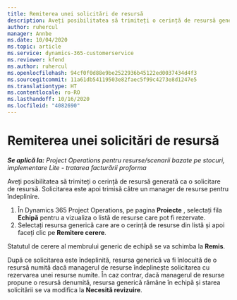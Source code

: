 ```yaml
---
title: Remiterea unei solicitări de resursă
description: Aveți posibilitatea să trimiteți o cerință de resursă generată ca o solicitare de resursă. Solicitarea este apoi trimisă către un manager de resurse pentru îndeplinire.
author: ruhercul
manager: Annbe
ms.date: 10/04/2020
ms.topic: article
ms.service: dynamics-365-customerservice
ms.reviewer: kfend
ms.author: ruhercul
ms.openlocfilehash: 94cf0f0d88e9be2522936b45122ed0037434d4f3
ms.sourcegitcommit: 11a61db54119503e82faec5f99c4273e8d1247e5
ms.translationtype: HT
ms.contentlocale: ro-RO
ms.lasthandoff: 10/16/2020
ms.locfileid: "4082690"
---
```

# <a name="submit-a-resource-request"></a>Remiterea unei solicitări de resursă

_**Se aplică la:** Project Operations pentru resurse/scenarii bazate pe stocuri, implementare Lite - tratarea facturării proforma_

Aveți posibilitatea să trimiteți o cerință de resursă generată ca o solicitare de resursă. Solicitarea este apoi trimisă către un manager de resurse pentru îndeplinire.

1. În Dynamics 365 Project Operations, pe pagina **Proiecte** , selectați fila **Echipă** pentru a vizualiza o listă de resurse care pot fi rezervate. 
2. Selectați resursa generică care are o cerință de resurse din listă și apoi faceți clic pe **Remitere cerere**.

Statutul de cerere al membrului generic de echipă se va schimba la **Remis**.

După ce solicitarea este îndeplinită, resursa generică va fi înlocuită de o resursă numită dacă managerul de resurse îndeplinește solicitarea cu rezervarea unei resurse numite. În caz contrar, dacă managerul de resurse propune o resursă denumită, resursa generică rămâne în echipă și starea solicitării se va modifica la **Necesită revizuire**.
